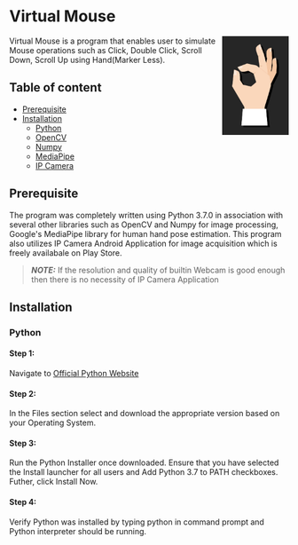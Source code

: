 # Virtual Mouse
<a href="http://www.freepik.com"><img src="images/logo.jpg" width="120" height="178" align="right" alt="Designed by macrovector_official / Freepik"></a>
Virtual Mouse is a program that enables user to simulate Mouse operations such as Click, Double Click, Scroll Down, Scroll Up using Hand(Marker Less).

## Table of content
- [Prerequisite](#Prerequisite)
- [Installation](#Installation)
    - [Python](#Python)
    - [OpenCV](#OpenCV)
    - [Numpy](#Numpy)
    - [MediaPipe](#MediaPipe)
    - [IP Camera](#IP-Camera)
       
   


## Prerequisite
The program was completely written using Python 3.7.0 in association with several other libraries such as OpenCV and Numpy for image processing, Google's MediaPipe library for human hand pose estimation. This program also utilizes IP Camera Android Application for image acquisition which is freely availabale on Play Store.
> **_NOTE:_**  If the resolution and quality of builtin Webcam is good enough then there is no necessity of IP Camera Application
>

## Installation

### Python
#### Step 1:
Navigate to [Official Python Website](https://www.python.org/downloads/release/python-370/)
#### Step 2:
In the Files section select and download the appropriate version based on your Operating System.
#### Step 3:
Run the Python Installer once downloaded. Ensure that you have selected the Install launcher for all users and Add Python 3.7 to PATH checkboxes. Futher, click Install Now.
#### Step 4:
Verify Python was installed by typing python in command prompt and Python interpreter should be running.

